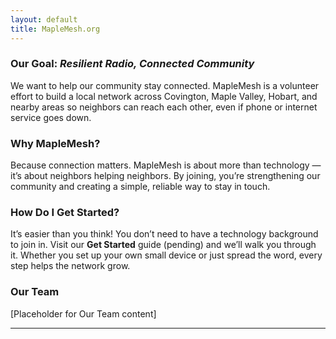 ```yaml
---
layout: default
title: MapleMesh.org
---
```


### Our Goal: _Resilient Radio, Connected Community_

We want to help our community stay connected. MapleMesh is a volunteer effort to build a local network across Covington, Maple Valley, Hobart, and nearby areas so neighbors can reach each other, even if phone or internet service goes down.


### Why MapleMesh?

Because connection matters. MapleMesh is about more than technology — it’s about neighbors helping neighbors. By joining, you’re strengthening our community and creating a simple, reliable way to stay in touch.

### How Do I Get Started?

It’s easier than you think! You don’t need to have a technology background to join in. Visit our **Get Started** guide (pending) and we’ll walk you through it. Whether you set up your own small device or just spread the word, every step helps the network grow.

### Our Team

[Placeholder for Our Team content]


---
